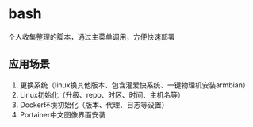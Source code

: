 # bash
个人收集整理的脚本，通过主菜单调用，方便快速部署

## 应用场景

1. 更换系统（linux换其他版本、包含灌爱快系统、一键物理机安装armbian）
2. Linux初始化（升级、repo、时区、时间、主机名等）
3. Docker环境初始化（版本、代理、日志等设置）
4. Portainer中文图像界面安装


